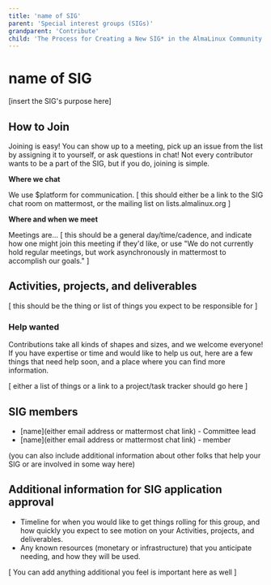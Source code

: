 ```yaml
---
title: 'name of SIG'
parent: 'Special interest groups (SIGs)'
grandparent: 'Contribute'
child: 'The Process for Creating a New SIG* in the AlmaLinux Community'
---
```


<Breadcrumbs />

# name of SIG

[insert the SIG's purpose here]

## How to Join

Joining is easy! You can show up to a meeting, pick up an issue from the list by assigning it to yourself, or ask questions in chat! Not every contributor wants to be a part of the SIG, but if you do, joining is simple. 

**Where we chat**

We use $platform for communication. [ this should either be a link to the SIG chat room on mattermost, or the mailing list on lists.almalinux.org ]

**Where and when we meet**

Meetings are... [ this should be a general day/time/cadence, and indicate how one might join this meeting if they'd like, or use "We do not currently hold regular meetings, but work asynchronously in mattermost to accomplish our goals." ]

## Activities, projects, and deliverables

[ this should be the thing or list of things you expect to be responsible for ]

### Help wanted

Contributions take all kinds of shapes and sizes, and we welcome everyone! If you have expertise or time and would like to help us out, here are a few things that need help soon, and a place where you can find more information.

[ either a list of things or a link to a project/task tracker should go here ]

## SIG members

* [name](either email address or mattermost chat link) - Committee lead
* [name](either email address or mattermost chat link) - member

(you can also include additional information about other folks that help your SIG or are involved in some way here)

## Additional information for SIG application approval

* Timeline for when you would like to get things rolling for this group, and how quickly you expect to see motion on your Activities, projects, and deliverables.
* Any known resources (monetary or infrastructure) that you anticipate needing, and how they will be used.

[ You can add anything additional you feel is important here as well ]
